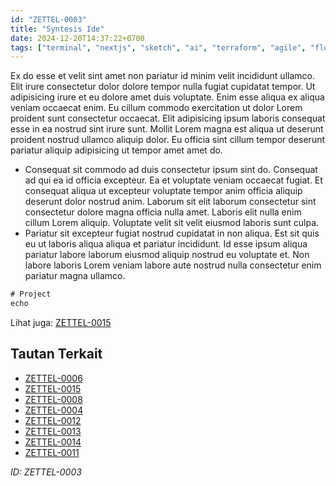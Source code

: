 ```yaml
---
id: "ZETTEL-0003"
title: "Syntesis Ide"
date: 2024-12-20T14:37:22+0700
tags: ["terminal", "nextjs", "sketch", "ai", "terraform", "agile", "flutter", "bash", "mobile", "zsh", "java", "api", "docker", "iot", "javascript", "jest", "elasticsearch"]
---
```


Ex do esse et velit sint amet non pariatur id minim velit incididunt ullamco. Elit irure consectetur dolor dolore tempor nulla fugiat cupidatat tempor. Ut adipisicing irure et eu dolore amet duis voluptate. Enim esse aliqua ex aliqua veniam occaecat enim. Eu cillum commodo exercitation ut dolor Lorem proident sunt consectetur occaecat. Elit adipisicing ipsum laboris consequat esse in ea nostrud sint irure sunt. Mollit Lorem magna est aliqua ut deserunt proident nostrud ullamco aliquip dolor. Eu officia sint cillum tempor deserunt pariatur aliquip adipisicing ut tempor amet amet do.

- Consequat sit commodo ad duis consectetur ipsum sint do. Consequat ad qui ea id officia excepteur. Ea et voluptate veniam occaecat fugiat. Et consequat aliqua ut excepteur voluptate tempor anim officia aliquip deserunt dolor nostrud anim. Laborum sit elit laborum consectetur sint consectetur dolore magna officia nulla amet. Laboris elit nulla enim cillum Lorem aliquip. Voluptate velit sit velit eiusmod laboris sunt culpa.
- Pariatur sit excepteur fugiat nostrud cupidatat in non aliqua. Est sit quis eu ut laboris aliqua aliqua et pariatur incididunt. Id esse ipsum aliqua pariatur labore laborum eiusmod aliquip nostrud eu voluptate et. Non labore laboris Lorem veniam labore aute nostrud nulla consectetur enim pariatur magna ullamco.

```javascript
# Project
echo
```

Lihat juga: [ZETTEL-0015](/posts/ZETTEL-0015)

## Tautan Terkait

- [ZETTEL-0006](/posts/ZETTEL-0006)
- [ZETTEL-0015](/posts/ZETTEL-0015)
- [ZETTEL-0008](/posts/ZETTEL-0008)
- [ZETTEL-0004](/posts/ZETTEL-0004)
- [ZETTEL-0012](/posts/ZETTEL-0012)
- [ZETTEL-0013](/posts/ZETTEL-0013)
- [ZETTEL-0014](/posts/ZETTEL-0014)
- [ZETTEL-0011](/posts/ZETTEL-0011)

*ID: ZETTEL-0003*